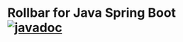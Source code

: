 # Rollbar for Java Spring Boot [![javadoc](https://javadoc.io/badge2/com.rollbar/rollbar-spring-boot-webmvc/javadoc.svg?style=for-the-badge)](https://javadoc.io/doc/com.rollbar/rollbar-spring-boot-webmvc)

